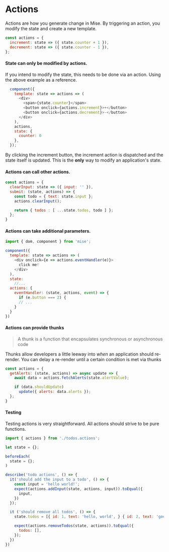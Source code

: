 # Actions

Actions are how you generate change in Mise. By triggering an action, you modify the state and create a new template.

```javascript
const actions = {
  increment: state => ({ state.counter + 1 }),
  decrement: state => ({ state.counter - 1 }),
};

```
#### State can only be modified by actions.

If you intend to modify the state, this needs to be done via an action.  Using the above example as a reference.

```js
  component({
    template: state => actions => (
      <div>
        <span>{state.counter}</span>
        <button onclick={actions.increment}>+</button>
        <button onclick={actions.decrement}>-</button>
      </div>
    ),
    actions,
    state: {
      counter: 0
    },
  });
```

By clicking the increment button, the increment action is dispatched and the state itself is updated. This is the **only** way to modify an application's state.

#### Actions can call other actions.

```javascript
const actions = {
  clearInput: state => ({ input: '' }),
  submit: (state, actions) => {
    const todo = { text: state.input };
    actions.clearInput();

    return { todos : [ ...state.todos, todo ] };
  };
}
```

#### Actions can take additional parameters.

```javascript
import { dom, component } from 'mise';

component({
  template: state => actions => (
    <div onclick={e => actions.eventHandler(e)}>
      click me!
    </div>
  ),
  state:
    //...
  actions: {
    eventHandler: (state, actions, event) => {
      if (e.button === 2) {
      // ...
    }
  }
})
```

#### Actions can provide thunks
> A thunk is a function that encapsulates synchronous or asynchronous code

Thunks allow developers a little leeway into *when* an application should re-render. You can delay a re-render until a certain condition is met via thunks

``` javascript
const actions = {
  getAlerts: (state, actions) => async update => {
    await data = actions.fetchAlerts(state.alertValue);

    if (data.shouldUpdate)
      update({ alerts: data.alerts });
  };
}
```

#### Testing

Testing actions is very straightforward. All actions should strive to be pure functions.

```javascript
import { actions } from './todos.actions';

let state = {};

beforeEach(
  state = {};
)

describe('todo actions', () => {
  it('should add the input to a todo', () => {
    const input = 'hello world!';
    expect(actions.addInput(state, actions, input)).toEqual({
      input,
    })
  });

  it ('should remove all todos', () => {
    state.todos = [{ id: 1, text: 'hello, world', } { id: 2, text: 'goodbye, world' }];

    expect(actions.removeTodos(state, actions)).toEqual({
      todos: [],
    });
  })
})
```
